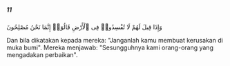 ##### 11

<span class="ayah">وَإِذَا قِيلَ لَهُمْ لَا تُفْسِدُوا۟ فِى ٱلْأَرْضِ قَالُوٓا۟ إِنَّمَا نَحْنُ مُصْلِحُونَ</span>

<span class="ayah_translation">Dan bila dikatakan kepada mereka: "Janganlah kamu membuat kerusakan di muka bumi". Mereka menjawab: "Sesungguhnya kami orang-orang yang mengadakan perbaikan".</span>

